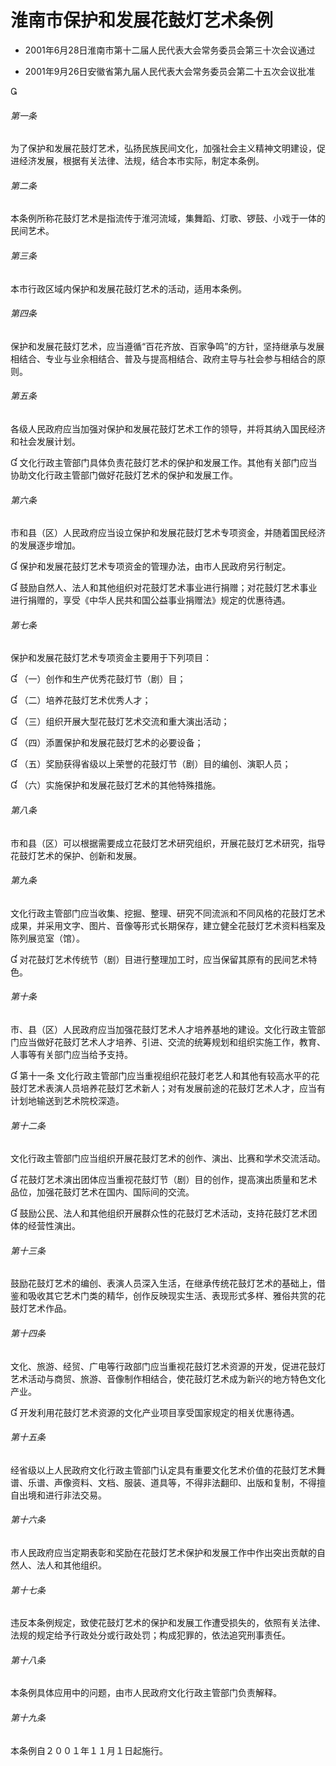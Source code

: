 # 淮南市保护和发展花鼓灯艺术条例

- 2001年6月28日淮南市第十二届人民代表大会常务委员会第三十次会议通过

- 2001年9月26日安徽省第九届人民代表大会常务委员会第二十五次会议批准

<!-- INFO END -->



###### 第一条

为了保护和发展花鼓灯艺术，弘扬民族民间文化，加强社会主义精神文明建设，促进经济发展，根据有关法律、法规，结合本市实际，制定本条例。

###### 第二条

本条例所称花鼓灯艺术是指流传于淮河流域，集舞蹈、灯歌、锣鼓、小戏于一体的民间艺术。

###### 第三条

本市行政区域内保护和发展花鼓灯艺术的活动，适用本条例。

###### 第四条

保护和发展花鼓灯艺术，应当遵循“百花齐放、百家争鸣”的方针，坚持继承与发展相结合、专业与业余相结合、普及与提高相结合、政府主导与社会参与相结合的原则。

###### 第五条

各级人民政府应当加强对保护和发展花鼓灯艺术工作的领导，并将其纳入国民经济和社会发展计划。

 文化行政主管部门具体负责花鼓灯艺术的保护和发展工作。其他有关部门应当协助文化行政主管部门做好花鼓灯艺术的保护和发展工作。

###### 第六条

市和县（区）人民政府应当设立保护和发展花鼓灯艺术专项资金，并随着国民经济的发展逐步增加。

 保护和发展花鼓灯艺术专项资金的管理办法，由市人民政府另行制定。

 鼓励自然人、法人和其他组织对花鼓灯艺术事业进行捐赠；对花鼓灯艺术事业进行捐赠的，享受《中华人民共和国公益事业捐赠法》规定的优惠待遇。

###### 第七条

保护和发展花鼓灯艺术专项资金主要用于下列项目：

 （一）创作和生产优秀花鼓灯节（剧）目；

 （二）培养花鼓灯艺术优秀人才；

 （三）组织开展大型花鼓灯艺术交流和重大演出活动；

 （四）添置保护和发展花鼓灯艺术的必要设备；

 （五）奖励获得省级以上荣誉的花鼓灯节（剧）目的编创、演职人员；

 （六）实施保护和发展花鼓灯艺术的其他特殊措施。

###### 第八条

市和县（区）可以根据需要成立花鼓灯艺术研究组织，开展花鼓灯艺术研究，指导花鼓灯艺术的保护、创新和发展。

###### 第九条

文化行政主管部门应当收集、挖掘、整理、研究不同流派和不同风格的花鼓灯艺术成果，并采用文字、图片、音像等形式长期保存，建立健全花鼓灯艺术资料档案及陈列展览室（馆）。

 对花鼓灯艺术传统节（剧）目进行整理加工时，应当保留其原有的民间艺术特色。

###### 第十条

市、县（区）人民政府应当加强花鼓灯艺术人才培养基地的建设。文化行政主管部门应当做好花鼓灯艺术人才培养、引进、交流的统筹规划和组织实施工作，教育、人事等有关部门应当给予支持。

 第十一条 文化行政主管部门应当重视组织花鼓灯老艺人和其他有较高水平的花鼓灯艺术表演人员培养花鼓灯艺术新人；对有发展前途的花鼓灯艺术人才，应当有计划地输送到艺术院校深造。

###### 第十二条

文化行政主管部门应当组织开展花鼓灯艺术的创作、演出、比赛和学术交流活动。

 花鼓灯艺术演出团体应当重视花鼓灯节（剧）目的创作，提高演出质量和艺术品位，加强花鼓灯艺术在国内、国际间的交流。

 鼓励公民、法人和其他组织开展群众性的花鼓灯艺术活动，支持花鼓灯艺术团体的经营性演出。

###### 第十三条

鼓励花鼓灯艺术的编创、表演人员深入生活，在继承传统花鼓灯艺术的基础上，借鉴和吸收其它艺术门类的精华，创作反映现实生活、表现形式多样、雅俗共赏的花鼓灯艺术作品。

###### 第十四条

文化、旅游、经贸、广电等行政部门应当重视花鼓灯艺术资源的开发，促进花鼓灯艺术活动与商贸、旅游、音像制作相结合，使花鼓灯艺术成为新兴的地方特色文化产业。

 开发利用花鼓灯艺术资源的文化产业项目享受国家规定的相关优惠待遇。

###### 第十五条

经省级以上人民政府文化行政主管部门认定具有重要文化艺术价值的花鼓灯艺术舞谱、乐谱、声像资料、文档、服装、道具等，不得非法翻印、出版和复制，不得擅自出境和进行非法交易。

###### 第十六条

市人民政府应当定期表彰和奖励在花鼓灯艺术保护和发展工作中作出突出贡献的自然人、法人和其他组织。

###### 第十七条

违反本条例规定，致使花鼓灯艺术的保护和发展工作遭受损失的，依照有关法律、法规的规定给予行政处分或行政处罚；构成犯罪的，依法追究刑事责任。

###### 第十八条

本条例具体应用中的问题，由市人民政府文化行政主管部门负责解释。

###### 第十九条

本条例自２００１年１１月１日起施行。
